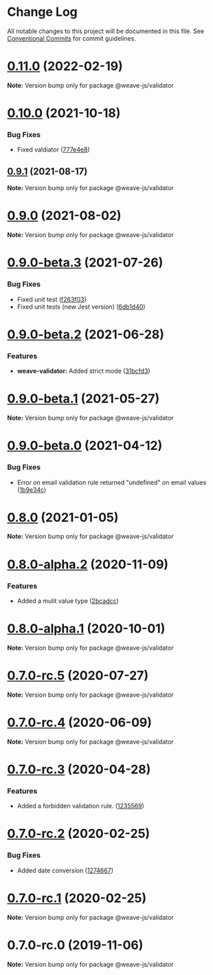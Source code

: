 # Change Log

All notable changes to this project will be documented in this file.
See [Conventional Commits](https://conventionalcommits.org) for commit guidelines.

# [0.11.0](https://github.com/weave-microservices/weave/compare/@weave-js/validator@0.10.0...@weave-js/validator@0.11.0) (2022-02-19)

**Note:** Version bump only for package @weave-js/validator





# [0.10.0](https://github.com/weave-microservices/weave/compare/@weave-js/validator@0.9.1...@weave-js/validator@0.10.0) (2021-10-18)


### Bug Fixes

* Fixed valdiator ([777e4e8](https://github.com/weave-microservices/weave/commit/777e4e83ae6dea34f2b32adf3b29b6eeb2cae0ed))





## [0.9.1](https://github.com/weave-microservices/weave/compare/@weave-js/validator@0.9.0...@weave-js/validator@0.9.1) (2021-08-17)

**Note:** Version bump only for package @weave-js/validator





# [0.9.0](https://github.com/weave-microservices/weave/compare/@weave-js/validator@0.9.0-beta.3...@weave-js/validator@0.9.0) (2021-08-02)

**Note:** Version bump only for package @weave-js/validator





# [0.9.0-beta.3](https://github.com/weave-microservices/weave/compare/@weave-js/validator@0.9.0-beta.2...@weave-js/validator@0.9.0-beta.3) (2021-07-26)


### Bug Fixes

* Fixed unit test ([f263f03](https://github.com/weave-microservices/weave/commit/f263f03e45283f0d5def7f4e3b7ff133446ab32a))
* Fixed unit tests (new Jest version) ([6db1d40](https://github.com/weave-microservices/weave/commit/6db1d407dc0b39717d9d6cb884b0d6600144326a))





# [0.9.0-beta.2](https://github.com/weave-microservices/weave/compare/@weave-js/validator@0.9.0-beta.1...@weave-js/validator@0.9.0-beta.2) (2021-06-28)


### Features

* **weave-validator:** Added strict mode ([31bcfd3](https://github.com/weave-microservices/weave/commit/31bcfd3a46e66d66e0359680d332c9847d7eff5e))





# [0.9.0-beta.1](https://github.com/weave-microservices/weave/compare/@weave-js/validator@0.9.0-beta.0...@weave-js/validator@0.9.0-beta.1) (2021-05-27)

**Note:** Version bump only for package @weave-js/validator





# [0.9.0-beta.0](https://github.com/weave-microservices/weave/compare/@weave-js/validator@0.8.0...@weave-js/validator@0.9.0-beta.0) (2021-04-12)


### Bug Fixes

* Error on email validation rule returned "undefined" on email values ([1b9e34c](https://github.com/weave-microservices/weave/commit/1b9e34c8b33b3e4677297638d68bb4443d3d23a5))





# [0.8.0](https://github.com/weave-microservices/weave/compare/@weave-js/validator@0.8.0-alpha.2...@weave-js/validator@0.8.0) (2021-01-05)

**Note:** Version bump only for package @weave-js/validator





# [0.8.0-alpha.2](https://github.com/weave-microservices/weave/compare/@weave-js/validator@0.8.0-alpha.1...@weave-js/validator@0.8.0-alpha.2) (2020-11-09)


### Features

* Added a mulit value type ([2bcadcc](https://github.com/weave-microservices/weave/commit/2bcadccf03f6da6568627b2468c7650d85131b43))





# [0.8.0-alpha.1](https://github.com/weave-microservices/weave/compare/@weave-js/validator@0.7.0-rc.5...@weave-js/validator@0.8.0-alpha.1) (2020-10-01)

**Note:** Version bump only for package @weave-js/validator





# [0.7.0-rc.5](https://github.com/weave-microservices/weave/compare/@weave-js/validator@0.7.0-rc.4...@weave-js/validator@0.7.0-rc.5) (2020-07-27)

**Note:** Version bump only for package @weave-js/validator





# [0.7.0-rc.4](https://github.com/weave-microservices/weave/compare/@weave-js/validator@0.7.0-rc.3...@weave-js/validator@0.7.0-rc.4) (2020-06-09)

**Note:** Version bump only for package @weave-js/validator





# [0.7.0-rc.3](https://github.com/weave-microservices/weave/compare/@weave-js/validator@0.7.0-rc.2...@weave-js/validator@0.7.0-rc.3) (2020-04-28)


### Features

* Added a forbidden validation rule. ([1235569](https://github.com/weave-microservices/weave/commit/1235569cfd94617cc991802ece603f4efa1849f5))





# [0.7.0-rc.2](https://github.com/weave-microservices/weave/compare/@weave-js/validator@0.7.0-rc.1...@weave-js/validator@0.7.0-rc.2) (2020-02-25)


### Bug Fixes

* Added date conversion ([1274667](https://github.com/weave-microservices/weave/commit/12746678665c5115278f026ddb0ee6a2e74530ce))





# [0.7.0-rc.1](https://github.com/weave-microservices/weave/compare/@weave-js/validator@0.7.0-rc.0...@weave-js/validator@0.7.0-rc.1) (2020-02-25)

**Note:** Version bump only for package @weave-js/validator





# 0.7.0-rc.0 (2019-11-06)

**Note:** Version bump only for package @weave-js/validator
